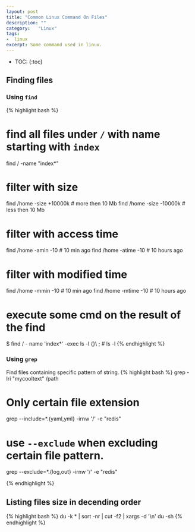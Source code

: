 ```yaml
---
layout: post
title: "Common Linux Command On Files"
description: ""
category:	"Linux" 
tags:
-  linux
excerpt: Some command used in linux.
---
```

* TOC:
{:toc}

## Finding files

###	Using `find`
{% highlight bash %}
# find all files under `/` with name starting with `index`
find / -name "index*"

# filter with size
find /home -size +10000k	# more then 10 Mb
find /home -size -10000k	# less then 10 Mb

# filter with access time
find /home -amin -10	# 10 min ago
find /home -atime -10 	# 10 hours ago

# filter with modified time
find /home -mmin -10	# 10 min ago
find /home -mtime -10 	# 10 hours ago

# execute some cmd on the result of the find
$ find / - name 'index*' -exec ls -l {\}\ \;		# ls -l
{% endhighlight %}

###	Using `grep`
Find files containing specific pattern of string.
{% highlight bash %}
grep -Iri "mycooltext" /path

# Only certain file extension
grep --include=\*.{yaml,yml} -irnw '/' -e "redis"

# use `--exclude` when excluding certain file pattern.
grep --exclude=\*.{log,out} -irnw '/' -e "redis"

{% endhighlight %}


##	Listing files size in decending order
{% highlight bash %}
du -k * | sort -nr | cut -f2 | xargs -d '\n' du -sh
{% endhighlight %}
